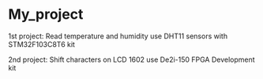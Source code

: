 # My_project
1st project: Read temperature and humidity use DHT11 sensors with STM32F103C8T6 kit

2nd project: Shift characters on LCD 1602 use De2i-150 FPGA Development kit
